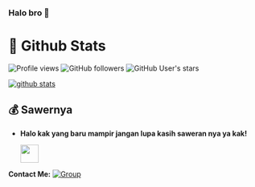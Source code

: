 ### Halo bro 👋 

#  🐙 **Github Stats**

![Profile views](https://gpvc.arturio.dev/StevanKz)
![GitHub followers](https://img.shields.io/github/followers/StevanKz?style=social)
![GitHub User's stars](https://img.shields.io/github/stars/StevanKz?affiliations=OWNER&style=social)

[![github stats](https://github-readme-stats.vercel.app/api?username=stevankz&show_icons=true&theme=purple)](https://github.com/stevankz)


## 💰 **Sawernya**

- **Halo kak yang baru mampir jangan lupa kasih saweran nya ya kak!**

    <a href='https://saweria.co/HugoProject' target='_blank'><img height='25' style='border:0px;height:36px;' src='https://telegra.ph/file/4500bb484f9c0882a6cd5.png?v=a&w=144' border='0' /></a>



**Contact Me:**
[![Group](https://img.shields.io/badge/dynamic/json?logo=telegram&label=%40HugoSupport&labelColor=282c34&suffix=+members&color=2CA5E0&query=%24.data.totalSubs&url=https%3A%2F%2Fapi.spencerwoo.com%2Fsubstats%2F%3Fsource%3Dtelegram%26queryKey%3DHugoSupport&longCache=true%22)](https://t.me/HugoSupport)
